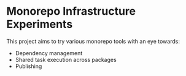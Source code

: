 Monorepo Infrastructure Experiments
===================================

This project aims to try various monorepo tools with an eye towards:

- Dependency management
- Shared task execution across packages
- Publishing
